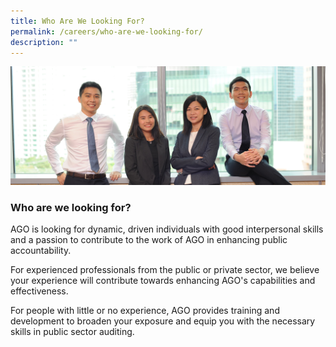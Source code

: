 ```yaml
---
title: Who Are We Looking For?
permalink: /careers/who-are-we-looking-for/
description: ""
---
```

![](/images/Who%20are%20we%20looking%20for.png)

### Who are we looking for? 

AGO is looking for dynamic, driven individuals with good interpersonal skills and a passion to contribute to the work of AGO in enhancing public accountability.

For experienced professionals from the public or private sector, we believe your experience will contribute towards enhancing AGO's capabilities and effectiveness.

For people with little or no experience, AGO provides training and development to broaden your exposure and equip you with the necessary skills in public sector auditing.